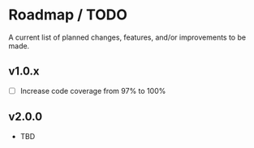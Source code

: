 # Roadmap / TODO

A current list of planned changes, features, and/or improvements to be made.

## v1.0.x

- [ ] Increase code coverage from 97% to 100%

## v2.0.0

- TBD
